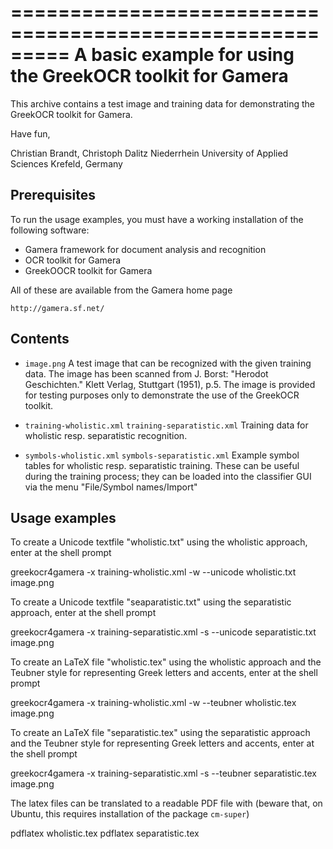 =========================================================
A basic example for using the GreekOCR toolkit for Gamera
=========================================================

This archive contains a test image and training data for
demonstrating the GreekOCR toolkit for Gamera.

Have fun,

Christian Brandt, Christoph Dalitz
Niederrhein University of Applied Sciences
Krefeld, Germany


Prerequisites
-------------

To run the usage examples, you must have a working installation
of the following software:

 - Gamera framework for document analysis and recognition
 - OCR toolkit for Gamera
 - GreekOOCR toolkit for Gamera

All of these are available from the Gamera home page

    http://gamera.sf.net/


Contents
--------

 - ``image.png``
   A test image that can be recognized with the given training data.
   The image has been scanned from J. Borst: "Herodot Geschichten."
   Klett Verlag, Stuttgart (1951), p.5. The image is provided for
   testing purposes only to demonstrate the use of the GreekOCR
   toolkit.

 - ``training-wholistic.xml`` ``training-separatistic.xml``
   Training data for wholistic resp. separatistic recognition.

 - ``symbols-wholistic.xml`` ``symbols-separatistic.xml``
   Example symbol tables for wholistic resp. separatistic training.
   These can be useful during the training process; they can
   be loaded into the classifier GUI via the menu
   "File/Symbol names/Import"


Usage examples
--------------

To create a Unicode textfile "wholistic.txt" using the wholistic
approach, enter at the shell prompt

  greekocr4gamera -x training-wholistic.xml -w --unicode wholistic.txt image.png


To create a Unicode textfile "seaparatistic.txt" using the separatistic
approach, enter at the shell prompt

  greekocr4gamera -x training-separatistic.xml -s --unicode separatistic.txt image.png


To create an LaTeX file "wholistic.tex" using the wholistic approach
and the Teubner style for representing Greek letters and accents,
enter at the shell prompt

  greekocr4gamera -x training-wholistic.xml -w --teubner wholistic.tex image.png


To create an LaTeX file "separatistic.tex" using the separatistic
approach and the Teubner style for representing Greek letters and
accents, enter at the shell prompt

  greekocr4gamera -x training-separatistic.xml -s --teubner separatistic.tex image.png


The latex files can be translated to a readable PDF file with (beware that,
on Ubuntu, this requires installation of the package ``cm-super``)

  pdflatex wholistic.tex
  pdflatex separatistic.tex


